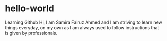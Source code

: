 # hello-world
Learning Github
Hi, I am Samira Fairuz Ahmed and I am striving to learn new things everyday, on my own as I am always used to follow instructions that is given by professionals.
